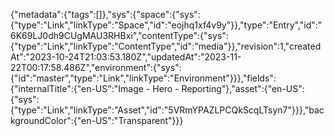 {"metadata":{"tags":[]},"sys":{"space":{"sys":{"type":"Link","linkType":"Space","id":"eojhq1xf4v9y"}},"type":"Entry","id":"6K69LJ0dh9CUgMAU3RHBxi","contentType":{"sys":{"type":"Link","linkType":"ContentType","id":"media"}},"revision":1,"createdAt":"2023-10-24T21:03:53.180Z","updatedAt":"2023-11-22T00:17:58.486Z","environment":{"sys":{"id":"master","type":"Link","linkType":"Environment"}}},"fields":{"internalTitle":{"en-US":"Image - Hero - Reporting"},"asset":{"en-US":{"sys":{"type":"Link","linkType":"Asset","id":"5VRmYPAZLPCQkScqLTsyn7"}}},"backgroundColor":{"en-US":"Transparent"}}}